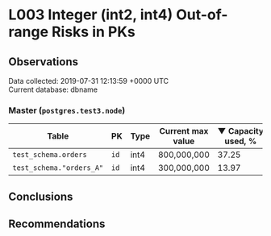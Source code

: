 # L003 Integer (int2, int4) Out-of-range Risks in PKs #

## Observations ##
Data collected: 2019-07-31 12:13:59 +0000 UTC  
Current database: dbname

### Master (`postgres.test3.node`) ###
| Table | PK | Type | Current max value | &#9660;&nbsp;Capacity used, % |
|------|----|------|-------------------|-------------------------------|
|`test_schema.orders` | `id` | int4 |800,000,000 | 37.25|
|`test_schema."orders_A"` | `id` | int4 |300,000,000 | 13.97|


## Conclusions ##

## Recommendations ##
